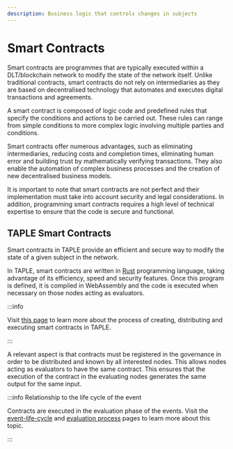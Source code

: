 ```yaml
---
description: Business logic that controls changes in subjects
---
```


# Smart Contracts

Smart contracts are programmes that are typically executed within a DLT/blockchain network to modify the state of the network itself. Unlike traditional contracts, smart contracts do not rely on intermediaries as they are based on decentralised technology that automates and executes digital transactions and agreements.

A smart contract is composed of logic code and predefined rules that specify the conditions and actions to be carried out. These rules can range from simple conditions to more complex logic involving multiple parties and conditions.

Smart contracts offer numerous advantages, such as eliminating intermediaries, reducing costs and completion times, eliminating human error and building trust by mathematically verifying transactions. They also enable the automation of complex business processes and the creation of new decentralised business models.

It is important to note that smart contracts are not perfect and their implementation must take into account security and legal considerations. In addition, programming smart contracts requires a high level of technical expertise to ensure that the code is secure and functional.

## TAPLE Smart Contracts

Smart contracts in TAPLE provide an efficient and secure way to modify the state of a given subject in the network. 

In TAPLE, smart contracts are written in [Rust](./under-the-hood.md#rust) programming language, taking advantage of its efficiency, speed and security features. Once this program is defined, it is compiled in WebAssembly and the code is executed when necessary on those nodes acting as evaluators.

:::info

Visit [this page](../learn/smart-contracts.md) to learn more about the process of creating, distributing and executing smart contracts in TAPLE.

:::

A relevant aspect is that contracts must be registered in the governance in order to be distributed and known by all interested nodes. This allows nodes acting as evaluators to have the same contract. This ensures that the execution of the contract in the evaluating nodes generates the same output for the same input.

:::info Relationship to the life cycle of the event

Contracts are executed in the evaluation phase of the events. Visit the [event-life-cycle](./events.md#event-life-cycle) and [evaluation process](./event-evaluation-process.md) pages to learn more about this topic.

:::
